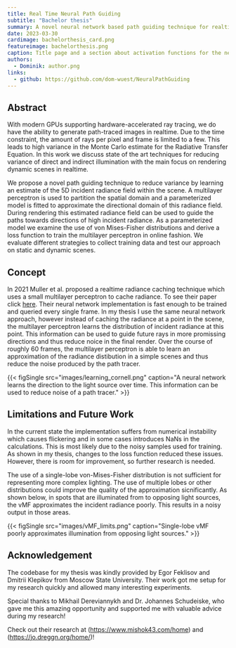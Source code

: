 ```yaml
---
title: Real Time Neural Path Guiding
subtitle: "Bachelor thesis"
summary: A novel neural network based path guiding technique for realtime path tracing. A small neural network is trainied in online fashion to approximate incident radiance in world space. This information is used for guiding scatter rays in future frames.
date: 2023-03-30
cardimage: bachelorthesis_card.png
featureimage: bachelorthesis.png
caption: Title page and a section about activation functions for the neural network from my bachelors thesis.
authors:
  - Dominik: author.png
links:
  - github: https://github.com/dom-wuest/NeuralPathGuiding
---
```


## Abstract
With modern GPUs supporting hardware-accelerated ray tracing, we do have the ability to generate path-traced images in realtime. Due to the time constraint, the amount of rays per pixel and frame is limited to a few. This leads to high variance in the Monte Carlo estimate for the Radiative Transfer Equation. In this work we discuss state of the art techniques for reducing variance of direct and indirect illumination with the main focus on rendering dynamic scenes in realtime.

We propose a novel path guiding technique to reduce variance by learning an estimate of the 5D incident radiance field within the scene. A multilayer perceptron is used to partition the spatial domain and a parameterized model is fitted to approximate the directional domain of this radiance field. During rendering this estimated radiance field can be used to guide the paths towards directions of high incident radiance. As a parameterized model we examine the use of von Mises-Fisher distributions and derive a loss function to train the multilayer perceptron in online fashion. We evaluate different strategies to collect training data and test our approach on static and dynamic scenes.

## Concept
In 2021 Muller et al. proposed a realtime radiance caching technique which uses a small multilayer perceptron to cache radiance. To see their paper click [here](https://research.nvidia.com/publication/2021-06_real-time-neural-radiance-caching-path-tracing). Their neural network implementation is fast enough to be trained and queried every single frame. In my thesis I use the same neural network approach, however instead of caching the radiance at a point in the scene, the multilayer perceptron learns the distribution of incident radiance at this point. This information can be used to guide future rays in more promissing directions and thus reduce noice in the final render. Over the course of roughly 60 frames, the multilayer perceptron is able to learn an approximation of the radiance distibution in a simple scenes and thus reduce the noise produced by the path tracer.

{{< figSingle src="images/learning_cornell.png" caption="A neural network learns the direction to the light source over time. This information can be used to reduce noise of a path tracer." >}}

## Limitations and Future Work
In the current state the implementation suffers from numerical instability which causes flickering and in some cases introduces NaNs in the calculations. This is most likely due to the noisy samples used for training. As shown in my thesis, changes to the loss function reduced these issues. However, there is room for improvement, so further research is needed.

The use of a single-lobe von-Mises-Fisher distribution is not sufficient for representing more complex lighting. The use of multiple lobes or other distributions could improve the quality of the approximation sicnificantly. As shown below, in spots that are illuminated from to opposing light sources, the vMF approximates the incident radiance poorly. This results in a noisy output in those areas.

{{< figSingle src="images/vMF_limits.png" caption="Single-lobe vMF poorly approximates illumination from opposing light sources." >}}

## Acknowledgement

The codebase for my thesis was kindly provided by Egor Feklisov and Dmitrii Klepikov from Moscow State University. Their work got me setup for my research quickly and allowed many interesting experiments.

Special thanks to Mikhail Dereviannykh and Dr. Johannes Schudeiske, who gave me this amazing opportunity and supported me with valuable advice during my research!

Check out their research at (https://www.mishok43.com/home) and (https://jo.dreggn.org/home/)!
